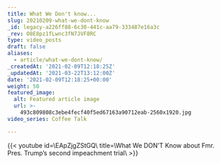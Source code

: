 ```yaml
---
title: What We Don't know...
slug: 20210209-what-we-dont-know
_id: legacy-a226ff88-6c30-441c-aa79-333487e16a3c
_rev: O8E8pz1fLwnc3fN7JVF8RC
type: video_posts
draft: false
aliases:
  - article/what-we-dont-know/
_createdAt: '2021-02-09T12:18:25Z'
_updatedAt: '2021-03-22T13:12:00Z'
date: '2021-02-09T12:18:25+00:00'
weight: 50
featured_image:
  alt: Featured article image
  url: >-
    493c809808c3ebe4fecf40f5ed67163a90712eab-2560x1920.jpg
video_series: Coffee Talk

---
```

{{< youtube id=\EApZjgZStGQ\ title=\What We DON’T Know about Fmr. Pres. Trump’s second impeachment trial\ >}}